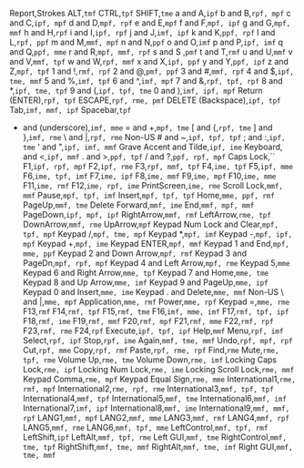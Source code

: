 Report,Strokes
ALT,`tmf`
CTRL,`tpf`
SHIFT,`tme`
a and A,`ipf`
b and B,`rpf, mpf`
c and C,`ipf, mpf`
d and D,`mpf, rpf`
e and E,`mpf`
f and F,`mpf, ipf`
g and G,`mpf, mmf`
h and H,`rpf`
i and I,`ipf, rpf`
j and J,`imf, ipf`
k and K,`ppf, rpf`
l and L,`rpf, ppf`
m and M,`mmf, mpf`
n and N,`ppf`
o and O,`imf`
p and P,`ipf, imf`
q and Q,`ppf, mme`
r and R,`mpf, mmf, rpf`
s and S ,`pmf`
t and T,`rmf`
u and U,`mmf`
v and V,`mmf, tpf`
w and W,`rpf, mmf`
x and X,`ipf, ppf`
y and Y,`ppf, ipf`
z and Z,`mpf, tpf`
1 and !,`rmf, rpf`
2 and @,`pmf, ppf`
3 and #,`mmf, rpf`
4 and $,`ipf, tme, mmf`
5 and %,`imf, tpf`
6 and ^,`imf, mpf`
7 and &,`rpf, tpf, rpf`
8 and *,`ipf, tme, tpf`
9 and (,`ipf, tpf, tme`
0 and ),`imf, ipf, mpf`
Return (ENTER),`rpf, tpf`
ESCAPE,`rpf, rme, pmf`
DELETE (Backspace),`ipf, tpf`
Tab,`imf, mmf, ipf`
Spacebar,`tpf`
- and (underscore),`imf, mme`
= and +,`mpf, tme`
[ and {,`rpf, tme`
] and },`imf, rme`
\ and &#124;,`rpf, rme`
Non-US # and ~,`ipf, tpf, tpf`
; and :,`ipf, tme`
' and ",`ipf, imf, mmf`
Grave Accent and Tilde,`ipf, ime`
Keyboard, and <,`ipf, mmf`
. and >,`ppf, tpf`
/ and ?,`ppf, rpf, mpf`
Caps Lock,``
F1,`ipf, rpf, mpf`
F2,`ipf, rme`
F3,`rpf, mmf, tpf`
F4,`ime, tpf`
F5,`ipf, mme`
F6,`ime, tpf, imf`
F7,`ime, ipf`
F8,`ime, mmf`
F9,`ime, mpf`
F10,`ime, mme`
F11,`ime, rmf`
F12,`ime, rpf, ime`
PrintScreen,`ime, rme`
Scroll Lock,`mmf, mmf`
Pause,`mpf, tpf, imf`
Insert,`mpf, tpf, tpf`
Home,`mme, ppf, rmf`
PageUp,`mmf, tme`
Delete Forward,`mmf, ime`
End,`mmf, mpf, mmf`
PageDown,`ipf, mpf, ipf`
RightArrow,`mmf, rmf`
LeftArrow,`rme, tpf`
DownArrow,`mmf, rme`
UpArrow,`mpf`
Keypad Num Lock and Clear,`mpf, tpf, mpf`
Keypad /,`mpf, tme, mpf`
Keypad *,`mpf, imf`
Keypad -,`mpf, ipf, mpf`
Keypad +,`mpf, ime`
Keypad ENTER,`mpf, mmf`
Keypad 1 and End,`mpf, mme, ppf`
Keypad 2 and Down Arrow,`mpf, rmf`
Keypad 3 and PageDn,`mpf, rpf, mpf`
Keypad 4 and Left Arrow,`mpf, rme`
Keypad 5,`mme`
Keypad 6 and Right Arrow,`mme, tpf`
Keypad 7 and Home,`mme, tme`
Keypad 8 and Up Arrow,`mme, imf`
Keypad 9 and PageUp,`mme, ipf`
Keypad 0 and Insert,`mme, ime`
Keypad . and Delete,`mme, mmf`
Non-US \ and &#124;,`mme, mpf`
Application,`mme, rmf`
Power,`mme, rpf`
Keypad =,`mme, rme`
F13,`rmf`
F14,`rmf, tpf`
F15,`rmf, tme`
F16,`imf, mme, imf`
F17,`rmf, tpf, ipf`
F18,`rmf, ime`
F19,`rmf, mmf`
F20,`rmf, mpf`
F21,`rmf, mme`
F22,`rmf, rpf`
F23,`rmf, rme`
F24,`rpf`
Execute,`ipf, tpf, ipf`
Help,`mmf`
Menu,`rpf, imf`
Select,`rpf, ipf`
Stop,`rpf, ime`
Again,`mmf, tme, mmf`
Undo,`rpf, mpf, rpf`
Cut,`rpf, mme`
Copy,`rpf, rmf`
Paste,`rpf, rme, rpf`
Find,`rme`
Mute,`rme, tpf, rme`
Volume Up,`rme, tme`
Volume Down,`rme, imf`
Locking Caps Lock,`rme, ipf`
Locking Num Lock,`rme, ime`
Locking Scroll Lock,`rme, mmf`
Keypad Comma,`rme, mpf`
Keypad Equal Sign,`rme, mme`
International1,`rme, rmf, mpf`
International2,`rme, rpf, rme`
International3,`mmf, tpf, tpf`
International4,`mmf, tpf`
International5,`mmf, tme`
International6,`mmf, imf`
International7,`imf, ipf`
International8,`mmf, ime`
International9,`mmf, mmf, rpf`
LANG1,`mmf, mpf`
LANG2,`mmf, mme`
LANG3,`mmf, rmf`
LANG4,`mmf, rpf`
LANG5,`mmf, rme`
LANG6,`mmf, tpf, mme`
LeftControl,`mmf, tpf, rmf`
LeftShift,`ipf`
LeftAlt,`mmf, tpf, rme`
Left GUI,`mmf, tme`
RightControl,`mmf, tme, tpf`
RightShift,`mmf, tme, mmf`
RightAlt,`mmf, tme, imf`
Right GUI,`mmf, tme, mmf`